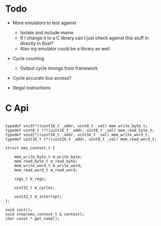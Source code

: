 # Todo

* More emulators to test against
    * Isolate and include mame
    * If I change it to a C library can I just check against this stuff in directly in Rust?
    * Also my emulator could be a library as well

* Cycle counting
    * Output cycle timings from framework

* Cycle accurate bus access?

* Illegal instructions



# C Api

```

typedef void(*)(uint16_t _addr, uint8_t _val) mem_write_byte_t;
typedef uint8_t (*)(uint16_t _addr, uint8_t _val) mem_read_byte_t;
typedef void(*)(uint16_t _addr, uint16_t _val) mem_write_word_t;
typedef uint16_t (*)(uint16_t _addr, uint8_t _val) mem_read_word_t;

struct emu_context_t {

    mem_write_byte_t m_write_byte;
    mem_read_byte_t m_read_byte;
    mem_write_word_t m_write_word;
    mem_read_word_t m_read_word;

    regs_t m_regs;

    uint32_t m_cycles;

    uint32_t m_interrupt;
};

void init();
void step(emu_context_t & context);
char const * get_name();


```

